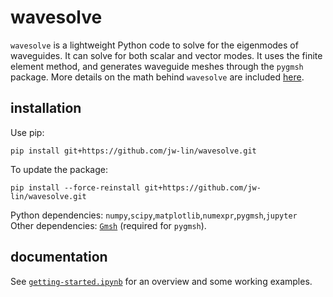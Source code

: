 # wavesolve
`wavesolve` is a lightweight Python code to solve for the eigenmodes of waveguides. It can solve for both scalar and vector modes.
It uses the finite element method, and generates waveguide meshes through the `pygmsh` package. More details on the math behind `wavesolve` are included <a href="finite_element_method_notes.pdf">here</a>.

## installation
Use pip: 

```
pip install git+https://github.com/jw-lin/wavesolve.git
```
To update the package:

```
pip install --force-reinstall git+https://github.com/jw-lin/wavesolve.git
```

Python dependencies: `numpy`,`scipy`,`matplotlib`,`numexpr`,`pygmsh`,`jupyter` \
Other dependencies: <a href="https://gmsh.info/">`Gmsh`</a> (required for `pygmsh`).

## documentation
See <a href="getting-started.ipynb">`getting-started.ipynb`</a> for an overview and some working examples.




